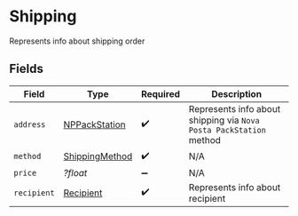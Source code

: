 # Shipping

Represents info about shipping order


## Fields

| Field                                                              | Type                                                               | Required                                                           | Description                                                        |
| ------------------------------------------------------------------ | ------------------------------------------------------------------ | ------------------------------------------------------------------ | ------------------------------------------------------------------ |
| `address`                                                          | [NPPackStation](../../models/shared/NPPackStation.md)              | :heavy_check_mark:                                                 | Represents info about shipping via `Nova Posta PackStation` method |
| `method`                                                           | [ShippingMethod](../../models/shared/ShippingMethod.md)            | :heavy_check_mark:                                                 | N/A                                                                |
| `price`                                                            | *?float*                                                           | :heavy_minus_sign:                                                 | N/A                                                                |
| `recipient`                                                        | [Recipient](../../models/shared/Recipient.md)                      | :heavy_check_mark:                                                 | Represents info about recipient                                    |